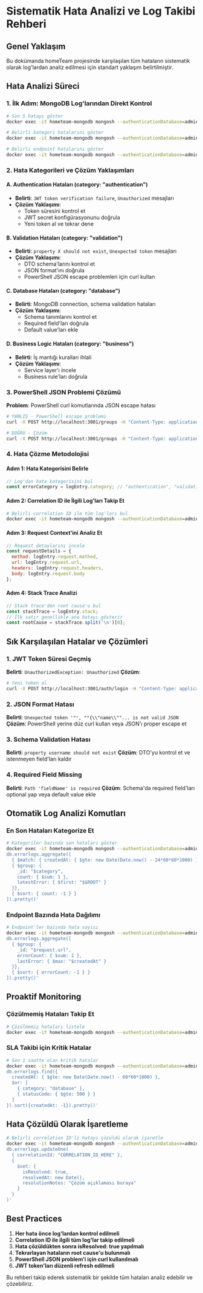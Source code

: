# Sistematik Hata Analizi ve Log Takibi Rehberi

## Genel Yaklaşım

Bu dokümanda homeTeam projesinde karşılaşılan tüm hataların sistematik olarak log'lardan analiz edilmesi için standart yaklaşım belirtilmiştir.

## Hata Analizi Süreci

### 1. İlk Adım: MongoDB Log'larından Direkt Kontrol

```bash
# Son 5 hatayı göster
docker exec -it hometeam-mongodb mongosh --authenticationDatabase=admin -u admin -p homeTeam2025! hometeam --eval 'db.errorlogs.find({}).sort({createdAt: -1}).limit(5).pretty()'

# Belirli kategori hatalarını göster
docker exec -it hometeam-mongodb mongosh --authenticationDatabase=admin -u admin -p homeTeam2025! hometeam --eval 'db.errorlogs.find({category: "validation"}).sort({createdAt: -1}).limit(3).pretty()'

# Belirli endpoint hatalarını göster
docker exec -it hometeam-mongodb mongosh --authenticationDatabase=admin -u admin -p homeTeam2025! hometeam --eval 'db.errorlogs.find({"request.url": "/groups"}).sort({createdAt: -1}).limit(3).pretty()'
```

### 2. Hata Kategorileri ve Çözüm Yaklaşımları

#### A. Authentication Hataları (category: "authentication")
- **Belirti**: `JWT token verification failure`, `Unauthorized` mesajları
- **Çözüm Yaklaşımı**: 
  - Token süresini kontrol et
  - JWT secret konfigürasyonunu doğrula
  - Yeni token al ve tekrar dene

#### B. Validation Hataları (category: "validation")
- **Belirti**: `property X should not exist`, `Unexpected token` mesajları
- **Çözüm Yaklaşımı**:
  - DTO schema'larını kontrol et
  - JSON format'ını doğrula
  - PowerShell JSON escape problemleri için curl kullan

#### C. Database Hataları (category: "database")
- **Belirti**: MongoDB connection, schema validation hataları
- **Çözüm Yaklaşımı**:
  - Schema tanımlarını kontrol et
  - Required field'ları doğrula
  - Default value'ları ekle

#### D. Business Logic Hataları (category: "business")
- **Belirti**: İş mantığı kuralları ihlali
- **Çözüm Yaklaşımı**:
  - Service layer'ı incele
  - Business rule'ları doğrula

### 3. PowerShell JSON Problemi Çözümü

**Problem**: PowerShell curl komutlarında JSON escape hatası
```bash
# YANLIŞ - PowerShell escape problemi
curl -X POST http://localhost:3001/groups -H "Content-Type: application/json" -d '{"name": "Test Group", "description": "Test Description"}'

# DOĞRU - Çözüm
curl -X POST http://localhost:3001/groups -H "Content-Type: application/json" -d "{\"name\": \"Test Group\", \"description\": \"Test Description\"}"
```

### 4. Hata Çözme Metodolojisi

#### Adım 1: Hata Kategorisini Belirle
```javascript
// Log'dan hata kategorisini bul
const errorCategory = logEntry.category; // "authentication", "validation", "database", "business"
```

#### Adım 2: Correlation ID ile İlgili Log'ları Takip Et
```bash
# Belirli correlation ID ile tüm log'ları bul
docker exec -it hometeam-mongodb mongosh --authenticationDatabase=admin -u admin -p homeTeam2025! hometeam --eval 'db.errorlogs.find({correlationId: "1753313306749-ueypp1kek"}).pretty()'
```

#### Adım 3: Request Context'ini Analiz Et
```javascript
// Request detaylarını incele
const requestDetails = {
  method: logEntry.request.method,
  url: logEntry.request.url,
  headers: logEntry.request.headers,
  body: logEntry.request.body
};
```

#### Adım 4: Stack Trace Analizi
```javascript
// Stack trace'den root cause'u bul
const stackTrace = logEntry.stack;
// İlk satır genellikle ana hatayı gösterir
const rootCause = stackTrace.split('\n')[0];
```

## Sık Karşılaşılan Hatalar ve Çözümleri

### 1. JWT Token Süresi Geçmiş
**Belirti**: `UnauthorizedException: Unauthorized`
**Çözüm**:
```bash
# Yeni token al
curl -X POST http://localhost:3001/auth/login -H "Content-Type: application/json" -d "{\"email\": \"admin@hometeam.app\", \"password\": \"admin123456\"}"
```

### 2. JSON Format Hatası
**Belirti**: `Unexpected token '"', ""{\\"name\\""... is not valid JSON`
**Çözüm**: PowerShell yerine düz curl kullan veya JSON'ı proper escape et

### 3. Schema Validation Hatası
**Belirti**: `property username should not exist`
**Çözüm**: DTO'yu kontrol et ve istenmeyen field'ları kaldır

### 4. Required Field Missing
**Belirti**: `Path 'fieldName' is required`
**Çözüm**: Schema'da required field'ları optional yap veya default value ekle

## Otomatik Log Analizi Komutları

### En Son Hataları Kategorize Et
```bash
# Kategoriler bazında son hataları göster
docker exec -it hometeam-mongodb mongosh --authenticationDatabase=admin -u admin -p homeTeam2025! hometeam --eval '
db.errorlogs.aggregate([
  { $match: { createdAt: { $gte: new Date(Date.now() - 24*60*60*1000) } } },
  { $group: { 
    _id: "$category", 
    count: { $sum: 1 }, 
    latestError: { $first: "$$ROOT" } 
  }},
  { $sort: { count: -1 } }
]).pretty()'
```

### Endpoint Bazında Hata Dağılımı
```bash
# Endpoint'ler bazında hata sayısı
docker exec -it hometeam-mongodb mongosh --authenticationDatabase=admin -u admin -p homeTeam2025! hometeam --eval '
db.errorlogs.aggregate([
  { $group: { 
    _id: "$request.url", 
    errorCount: { $sum: 1 },
    lastError: { $max: "$createdAt" }
  }},
  { $sort: { errorCount: -1 } }
]).pretty()'
```

## Proaktif Monitoring

### Çözülmemiş Hataları Takip Et
```bash
# Çözülmemiş hataları listele
docker exec -it hometeam-mongodb mongosh --authenticationDatabase=admin -u admin -p homeTeam2025! hometeam --eval 'db.errorlogs.find({isResolved: false}).sort({createdAt: -1}).limit(10).pretty()'
```

### SLA Takibi için Kritik Hatalar
```bash
# Son 1 saatte olan kritik hatalar
docker exec -it hometeam-mongodb mongosh --authenticationDatabase=admin -u admin -p homeTeam2025! hometeam --eval '
db.errorlogs.find({
  createdAt: { $gte: new Date(Date.now() - 60*60*1000) },
  $or: [
    { category: "database" },
    { statusCode: { $gte: 500 } }
  ]
}).sort({createdAt: -1}).pretty()'
```

## Hata Çözüldü Olarak İşaretleme

```bash
# Belirli correlation ID'li hatayı çözüldü olarak işaretle
docker exec -it hometeam-mongodb mongosh --authenticationDatabase=admin -u admin -p homeTeam2025! hometeam --eval '
db.errorlogs.updateOne(
  { correlationId: "CORRELATION_ID_HERE" },
  { 
    $set: { 
      isResolved: true, 
      resolvedAt: new Date(),
      resolutionNotes: "Çözüm açıklaması buraya"
    }
  }
)'
```

## Best Practices

1. **Her hata önce log'lardan kontrol edilmeli**
2. **Correlation ID ile ilgili tüm log'lar takip edilmeli**  
3. **Hata çözüldükten sonra isResolved: true yapılmalı**
4. **Tekrarlayan hataların root cause'u bulunmalı**
5. **PowerShell JSON problem'i için curl kullanılmalı**
6. **JWT token'ları düzenli refresh edilmeli**

Bu rehberi takip ederek sistematik bir şekilde tüm hataları analiz edebilir ve çözebiliriz.
